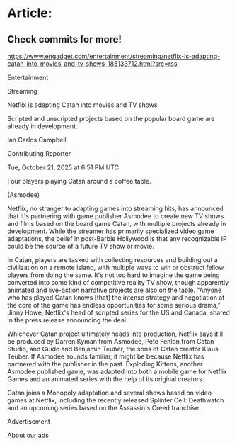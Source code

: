 # Article:

## Check commits for more!
https://www.engadget.com/entertainment/streaming/netflix-is-adapting-catan-into-movies-and-tv-shows-185133712.html?src=rss

Entertainment

Streaming

Netflix is adapting Catan into movies and TV shows

Scripted and unscripted projects based on the popular board game are already in development.

Ian Carlos Campbell

Contributing Reporter

Tue, October 21, 2025 at 6:51 PM UTC

Four players playing Catan around a coffee table.

(Asmodee)

Netflix, no stranger to adapting games into streaming hits, has announced that it's partnering with game publisher Asmodee to create new TV shows and films based on the board game Catan, with multiple projects already in development. While the streamer has primarily specialized video game adaptations, the belief in post-Barbie Hollywood is that any recognizable IP could be the source of a future TV show or movie.

In Catan, players are tasked with collecting resources and building out a civilization on a remote island, with multiple ways to win or obstruct fellow players from doing the same. It's not too hard to imagine the game being converted into some kind of competitive reality TV show, though apparently animated and live-action narrative projects are also on the table. "Anyone who has played Catan knows [that] the intense strategy and negotiation at the core of the game has endless opportunities for some serious drama," Jinny Howe, Netflix's head of scripted series for the US and Canada, shared in the press release announcing the deal.

Whichever Catan project ultimately heads into production, Netflix says it'll be produced by Darren Kyman from Asmodee, Pete Fenlon from Catan Studio, and Guido and Benjamin Teuber, the sons of Catan creator Klaus Teuber. If Asmodee sounds familiar, it might be because Netflix has partnered with the publisher in the past. Exploding Kittens, another Asmodee published game, was adapted into both a mobile game for Netflix Games and an animated series with the help of its original creators.

Catan joins a Monopoly adaptation and several shows based on video games at Netflix, including the recently released Splinter Cell: Deathwatch and an upcoming series based on the Assassin's Creed franchise.

Advertisement

About our ads
